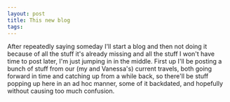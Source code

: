 ```yaml
---
layout: post
title: This new blog
tags: 
---
```

After repeatedly saying someday I'll start a blog and then not doing it
because of all the stuff it's already missing and all the stuff I won't have
time to post later, I'm just jumping in in the middle. First up I'll be
posting a bunch of stuff from our (my and Vanessa's) current travels, both
going forward in time and catching up from a while back, so there'll be stuff
popping up here in an ad hoc manner, some of it backdated, and hopefully
without causing too much confusion.

